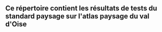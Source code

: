 ## Ce répertoire contient les résultats de tests du standard paysage sur l'atlas paysage du val d'Oise ##


